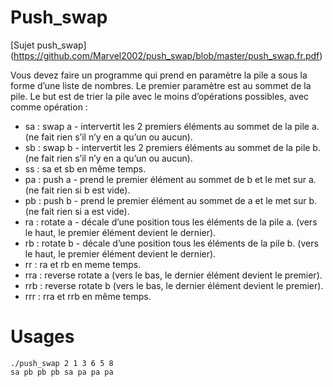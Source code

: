 # Push_swap

[Sujet push_swap] (https://github.com/Marvel2002/push_swap/blob/master/push_swap.fr.pdf)

Vous devez faire un programme qui prend en paramètre la pile a sous la forme d’une liste de nombres. Le premier paramètre est au sommet de la pile.
Le but est de trier la pile avec le moins d’opérations possibles, avec comme opération :

* sa : swap a - intervertit les 2 premiers éléments au sommet de la pile a. (ne fait rien s’il n’y en a qu’un ou aucun).
* sb : swap b - intervertit les 2 premiers éléments au sommet de la pile b. (ne fait rien s’il n’y en a qu’un ou aucun).
* ss : sa et sb en même temps.
* pa : push a - prend le premier élément au sommet de b et le met sur a. (ne fait rien si b est vide).
* pb : push b - prend le premier élément au sommet de a et le met sur b. (ne fait rien si a est vide).
* ra : rotate a - décale d’une position tous les éléments de la pile a. (vers le haut, le premier élément devient le dernier).
* rb : rotate b - décale d’une position tous les éléments de la pile b. (vers le haut, le premier élément devient le dernier).
* rr : ra et rb en meme temps.
* rra : reverse rotate a (vers le bas, le dernier élément devient le premier).
* rrb : reverse rotate b (vers le bas, le dernier élément devient le premier).
* rrr : rra et rrb en même temps.

# Usages

```
./push_swap 2 1 3 6 5 8
sa pb pb pb sa pa pa pa
```
